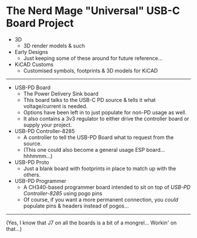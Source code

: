 # The __Nerd Mage "Universal" USB-C Board__  Project

* 3D
  * 3D render models & such
* Early Designs
  * Just keeping some of these around for future reference...
* KiCAD Customs
  * Customised symbols, footprints & 3D models for KiCAD

---

* USB-PD Board
  * The Power Delivery Sink board
  * This board talks to the USB-C PD source & tells it what voltage/current is needed.
  * Options have been left in to just populate for non-PD usage as well.
  * It also contains a 3v3 regulator to either drive the controller board or supply your project.
* USB-PD Controller-8285
  * A controller to tell the USB-PD Board what to request from the source.
  * (This one could also become a general usage ESP board... hhhmmm...)
* USB-PD Proto
  * Just a blank board with footprints in place to match up with the others.
* USB-PD Programmer
  * A CH340-based programmer board intended to sit on top of _USB-PD Controller-8285_ using pogo pins
  * Of course, if you want a more permanent connection, you _could_ populate pins & headers instead of pogos...

---

(Yes, I know that J7 on all the boards is a bit of a mongrel...  Workin' on that...)
